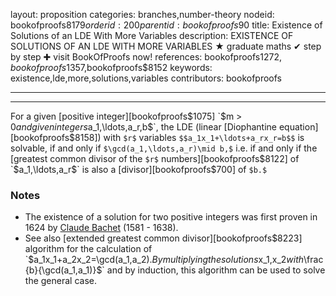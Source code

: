 layout: proposition
categories: branches,number-theory
nodeid: bookofproofs$8179
orderid: 200
parentid: bookofproofs$90
title: Existence of Solutions of an LDE With More Variables
description: EXISTENCE OF SOLUTIONS OF AN LDE WITH MORE VARIABLES &#9733; graduate maths &#10004; step by step &#10010; visit BookOfProofs now!
references: bookofproofs$1272,bookofproofs$1357,bookofproofs$8152
keywords: existence,lde,more,solutions,variables
contributors: bookofproofs


---


---

For a given [positive integer][bookofproofs$1075] `$m > 0$` and given integers `$a_1,\ldots,a_r,b$`, the LDE (linear [Diophantine equation][bookofproofs$8158]) with `$r$` variables `$$a_1x_1+\ldots+a_rx_r=b$$` is solvable, if and only if `$\gcd(a_1,\ldots,a_r)\mid b,$` i.e. if and only if the [greatest common divisor of the `$r$` numbers][bookofproofs$8122] of `$a_1,\ldots,a_r$` is also a [divisor][bookofproofs$700] of `$b.$`

### Notes

* The existence of a solution for two positive integers was first proven in 1624 by [Claude Bachet](https://mathshistory.st-andrews.ac.uk/Biographies/Bachet/) (1581 - 1638).
* See also [extended greatest common divisor][bookofproofs$8223] algorithm for the calculation of `$a_1x_1+a_2x_2=\gcd(a_1,a_2).$` By multiplying the solutions `$x_1,x_2$` with `$\frac{b}{\gcd(a_1,a_1)}$` and by induction, this algorithm can be used to solve the general case.
